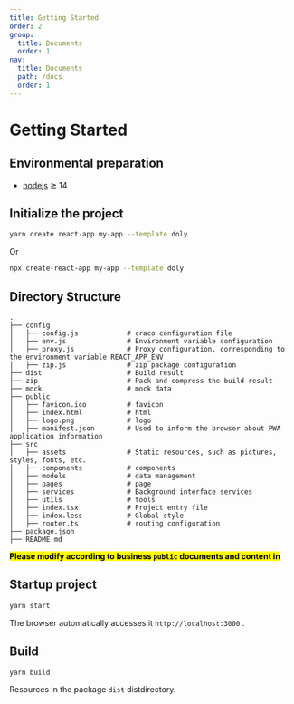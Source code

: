 ```yaml
---
title: Getting Started
order: 2
group:
  title: Documents
  order: 1
nav:
  title: Documents
  path: /docs
  order: 1
---
```


# Getting Started

## Environmental preparation

- [nodejs](http://nodejs.org/) ≧ 14

## Initialize the project

```bash
yarn create react-app my-app --template doly
```

Or

```bash
npx create-react-app my-app --template doly
```

## Directory Structure

```
.
├── config
│   ├── config.js            # craco configuration file
│   ├── env.js               # Environment variable configuration
│   ├── proxy.js             # Proxy configuration, corresponding to the environment variable REACT_APP_ENV
│   ├── zip.js               # zip package configuration
├── dist                     # Build result
├── zip                      # Pack and compress the build result
├── mock                     # mock data
├── public
│   ├── favicon.ico          # favicon
│   ├── index.html           # html
│   ├── logo.png             # logo
│   ├── manifest.json        # Used to inform the browser about PWA application information
├── src
│   ├── assets               # Static resources, such as pictures, styles, fonts, etc.
│   ├── components           # components
│   ├── models               # data management
│   ├── pages                # page
│   ├── services             # Background interface services
│   ├── utils                # tools
│   ├── index.tsx            # Project entry file
│   ├── index.less           # Global style
│   ├── router.ts            # routing configuration
├── package.json
├── README.md
```

**<mark>Please modify according to business `public` documents and content in</mark>**

## Startup project

```bash
yarn start
```

The browser automatically accesses it `http://localhost:3000` .

## Build

```bash
yarn build
```

Resources in the package `dist` distdirectory.
